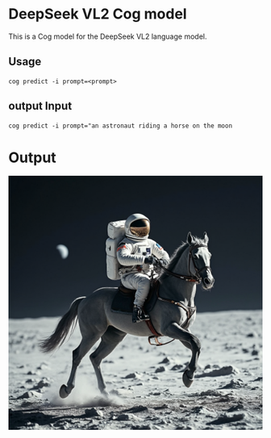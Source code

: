 # DeepSeek VL2 Cog model

This is a Cog model for the DeepSeek VL2 language model.

## Usage

    cog predict -i prompt=<prompt>

## output Input

    cog predict -i prompt="an astronaut riding a horse on the moon


# Output

![output](output.png)